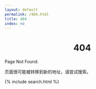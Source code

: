 ```yaml
---
layout: default
permalink: /404.html
title: 404
index: no
---
```


<center><h1>404</h1></center>

Page Not Found.

页面很可能被转移到新的地址，请尝试搜索。

<!-- 若使用algolia，则保留如下代码>
<div id="search-searchbar"></div>
<div class="post-list" id="search-hits">
</div>
{% include algolia.html %}
<!-- 若使用algolia，则保留如上代码>

<!-- 若使用本地搜索，则保留如下代码 -->

{% include search.html %}

<!-- 若使用本地搜索，则保留如上代码 -->